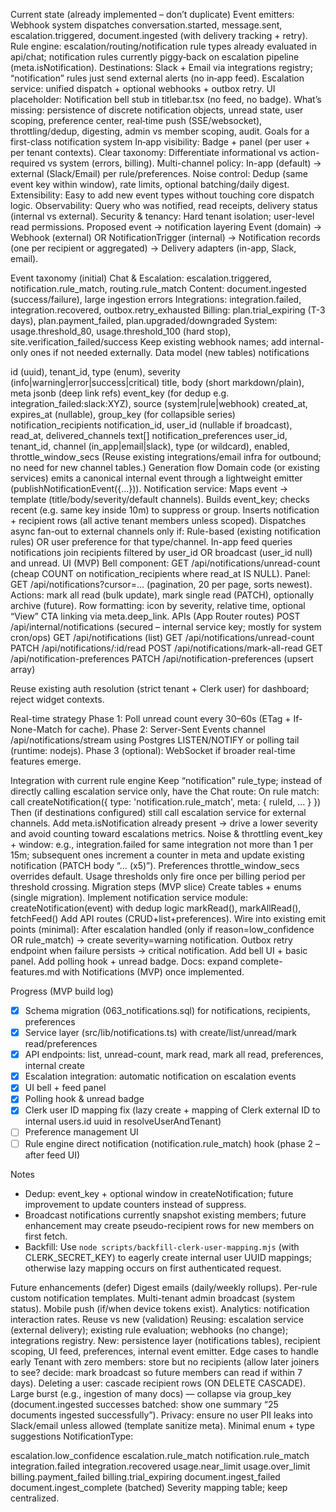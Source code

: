 Current state (already implemented – don’t duplicate)
Event emitters: Webhook system dispatches conversation.started, message.sent, escalation.triggered, document.ingested (with delivery tracking + retry).
Rule engine: escalation/routing/notification rule types already evaluated in api/chat; notification rules currently piggy‑back on escalation pipeline (meta.isNotification).
Destinations: Slack + Email via integrations registry; “notification” rules just send external alerts (no in‑app feed).
Escalation service: unified dispatch + optional webhooks + outbox retry.
UI placeholder: Notification bell stub in titlebar.tsx (no feed, no badge). What’s missing: persistence of discrete notification objects, unread state, user scoping, preference center, real‑time push (SSE/websocket), throttling/dedup, digesting, admin vs member scoping, audit.
Goals for a first-class notification system
In‑app visibility: Badge + panel (per user + per tenant contexts).
Clear taxonomy: Differentiate informational vs action-required vs system (errors, billing).
Multi-channel policy: In-app (default) → external (Slack/Email) per rule/preferences.
Noise control: Dedup (same event key within window), rate limits, optional batching/daily digest.
Extensibility: Easy to add new event types without touching core dispatch logic.
Observability: Query who was notified, read receipts, delivery status (internal vs external).
Security & tenancy: Hard tenant isolation; user-level read permissions.
Proposed event → notification layering
Event (domain) → Webhook (external) OR NotificationTrigger (internal) → Notification records (one per recipient or aggregated) → Delivery adapters (in-app, Slack, email).

Event taxonomy (initial)
Chat & Escalation: escalation.triggered, notification.rule_match, routing.rule_match
Content: document.ingested (success/failure), large ingestion errors
Integrations: integration.failed, integration.recovered, outbox.retry_exhausted
Billing: plan.trial_expiring (T-3 days), plan.payment_failed, plan.upgraded/downgraded
System: usage.threshold_80, usage.threshold_100 (hard stop), site.verification_failed/success Keep existing webhook names; add internal-only ones if not needed externally.
Data model (new tables)
notifications

id (uuid), tenant_id, type (enum), severity (info|warning|error|success|critical)
title, body (short markdown/plain), meta jsonb (deep link refs)
event_key (for dedup e.g. integration_failed:slack:XYZ), source (system|rule|webhook)
created_at, expires_at (nullable), group_key (for collapsible series) notification_recipients
notification_id, user_id (nullable if broadcast), read_at, delivered_channels text[] notification_preferences
user_id, tenant_id, channel (in_app|email|slack), type (or wildcard), enabled, throttle_window_secs (Reuse existing integrations/email infra for outbound; no need for new channel tables.)
Generation flow
Domain code (or existing services) emits a canonical internal event through a lightweight emitter (publishNotificationEvent({...})).
Notification service:
Maps event → template (title/body/severity/default channels).
Builds event_key; checks recent (e.g. same key inside 10m) to suppress or group.
Inserts notification + recipient rows (all active tenant members unless scoped).
Dispatches async fan-out to external channels only if:
Rule-based (existing notification rules) OR user preference for that type/channel.
In-app feed queries notifications join recipients filtered by user_id OR broadcast (user_id null) and unread.
UI (MVP)
Bell component:
GET /api/notifications/unread-count (cheap COUNT on notification_recipients where read_at IS NULL).
Panel: GET /api/notifications?cursor=… (pagination, 20 per page, sorts newest).
Actions: mark all read (bulk update), mark single read (PATCH), optionally archive (future).
Row formatting: icon by severity, relative time, optional “View” CTA linking via meta.deep_link.
APIs (App Router routes)
POST /api/internal/notifications (secured – internal service key; mostly for system cron/ops) GET /api/notifications (list) GET /api/notifications/unread-count PATCH /api/notifications/:id/read POST /api/notifications/mark-all-read GET /api/notification-preferences PATCH /api/notification-preferences (upsert array)

Reuse existing auth resolution (strict tenant + Clerk user) for dashboard; reject widget contexts.

Real-time strategy
Phase 1: Poll unread count every 30–60s (ETag + If-None-Match for cache). Phase 2: Server-Sent Events channel /api/notifications/stream using Postgres LISTEN/NOTIFY or polling tail (runtime: nodejs). Phase 3 (optional): WebSocket if broader real-time features emerge.

Integration with current rule engine
Keep “notification” rule_type; instead of directly calling escalation service only, have the Chat route:
On rule match: call createNotification({ type: 'notification.rule_match', meta: { ruleId, … } })
Then (if destinations configured) still call escalation service for external channels.
Add meta.isNotification already present → drive a lower severity and avoid counting toward escalations metrics.
Noise & throttling
event_key + window: e.g., integration.failed for same integration not more than 1 per 15m; subsequent ones increment a counter in meta and update existing notification (PATCH body “… (x5)”).
Preferences throttle_window_secs overrides default.
Usage thresholds only fire once per billing period per threshold crossing.
Migration steps (MVP slice)
Create tables + enums (single migration).
Implement notification service module:
createNotification(event) with dedup logic
markRead(), markAllRead(), fetchFeed()
Add API routes (CRUD+list+preferences).
Wire into existing emit points (minimal):
After escalation handled (only if reason=low_confidence OR rule_match) → create severity=warning notification.
Outbox retry endpoint when failure persists → critical notification.
Add bell UI + basic panel.
Add polling hook + unread badge.
Docs: expand complete-features.md with Notifications (MVP) once implemented.

Progress (MVP build log)
- [x] Schema migration (063_notifications.sql) for notifications, recipients, preferences
- [x] Service layer (src/lib/notifications.ts) with create/list/unread/mark read/preferences
- [x] API endpoints: list, unread-count, mark read, mark all read, preferences, internal create
- [x] Escalation integration: automatic notification on escalation events
- [x] UI bell + feed panel
- [x] Polling hook & unread badge
- [x] Clerk user ID mapping fix (lazy create + mapping of Clerk external ID to internal users.id uuid in resolveUserAndTenant)
- [ ] Preference management UI
- [ ] Rule engine direct notification (notification.rule_match) hook (phase 2 – after feed UI)

Notes
- Dedup: event_key + optional window in createNotification; future improvement to update counters instead of suppress.
- Broadcast notifications currently snapshot existing members; future enhancement may create pseudo-recipient rows for new members on first fetch.
- Backfill: Use `node scripts/backfill-clerk-user-mapping.mjs` (with CLERK_SECRET_KEY) to eagerly create internal user UUID mappings; otherwise lazy mapping occurs on first authenticated request.

Future enhancements (defer)
Digest emails (daily/weekly rollups).
Per-rule custom notification templates.
Multi-tenant admin broadcast (system status).
Mobile push (if/when device tokens exist).
Analytics: notification interaction rates.
Reuse vs new (validation)
Reusing: escalation service (external delivery); existing rule evaluation; webhooks (no change); integrations registry.
New: persistence layer (notifications tables), recipient scoping, UI feed, preferences, internal event emitter.
Edge cases to handle early
Tenant with zero members: store but no recipients (allow later joiners to see? decide: mark broadcast so future members can read if within 7 days).
Deleting a user: cascade recipient rows (ON DELETE CASCADE).
Large burst (e.g., ingestion of many docs) — collapse via group_key (document.ingested successes batched: show one summary “25 documents ingested successfully”).
Privacy: ensure no user PII leaks into Slack/email unless allowed (template sanitize meta).
Minimal enum + type suggestions
NotificationType:

escalation.low_confidence
escalation.rule_match
notification.rule_match
integration.failed
integration.recovered
usage.near_limit
usage.over_limit
billing.payment_failed
billing.trial_expiring
document.ingest_failed
document.ingest_complete (batched) Severity mapping table; keep centralized.